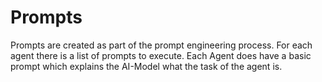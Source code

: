 # Prompts

Prompts are created as part of the prompt engineering process. For each agent there is a list of prompts to execute.
Each Agent does have a basic prompt which explains the AI-Model what the task of the agent is.

